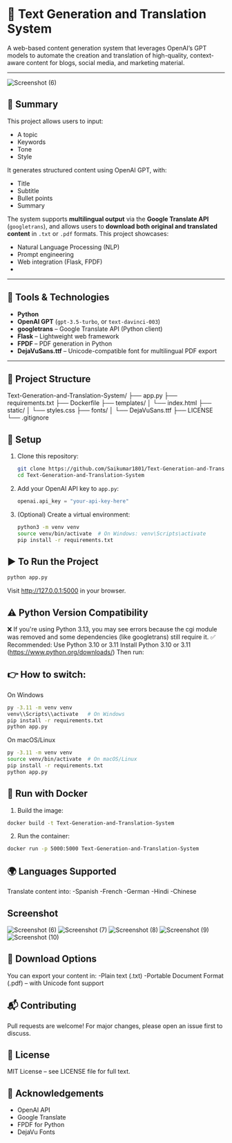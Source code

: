 # 🧠 Text Generation and Translation System

A web-based content generation system that leverages OpenAI’s GPT models to automate the creation and translation of high-quality, context-aware content for blogs, social media, and marketing material.

---

![Screenshot (6)](https://github.com/user-attachments/assets/307f08da-2480-44c7-811a-8f16d505fc4d)


## 📝 Summary
This project allows users to input:
- A topic
- Keywords
- Tone
- Style

It generates structured content using OpenAI GPT, with:
- Title
- Subtitle
- Bullet points
- Summary

The system supports **multilingual output** via the **Google Translate API** (`googletrans`), and allows users to **download both original and translated content** in `.txt` or `.pdf` formats.
This project showcases:
- Natural Language Processing (NLP)
- Prompt engineering
- Web integration (Flask, FPDF)
- 

---

## 🔧 Tools & Technologies

- **Python**
- **OpenAI GPT** (`gpt-3.5-turbo`, or `text-davinci-003`)
- **googletrans** – Google Translate API (Python client)
- **Flask** – Lightweight web framework
- **FPDF** – PDF generation in Python
- **DejaVuSans.ttf** – Unicode-compatible font for multilingual PDF export

---

## 📁 Project Structure
Text-Generation-and-Translation-System/
├── app.py
├── requirements.txt
├── Dockerfile
├── templates/
│   └── index.html
├── static/
│   └── styles.css
├── fonts/
│   └── DejaVuSans.ttf
├── LICENSE
└── .gitignore


## 🔑 Setup
1. Clone this repository:
    ```bash
    git clone https://github.com/Saikumar1801/Text-Generation-and-Translation-System.git
    cd Text-Generation-and-Translation-System
    ```

2. Add your OpenAI API key to `app.py`:
    ```python
    openai.api_key = "your-api-key-here"
    ```

3. (Optional) Create a virtual environment:
    ```bash
    python3 -m venv venv
    source venv/bin/activate  # On Windows: venv\Scripts\activate
    pip install -r requirements.txt
    ```

## ▶️ To Run the Project
```bash
python app.py
```
Visit http://127.0.0.1:5000 in your browser.


## ⚠️ Python Version Compatibility
❌ If you're using Python 3.13, you may see errors because the cgi module was removed and some dependencies (like googletrans) still require it.
✅ Recommended: Use Python 3.10 or 3.11
Install Python 3.10 or 3.11 (https://www.python.org/downloads/)
Then run:

## 👉 How to switch:
On Windows
```bash
py -3.11 -m venv venv
venv\\Scripts\\activate   # On Windows
pip install -r requirements.txt
python app.py
```
On macOS/Linux
```bash
py -3.11 -m venv venv
source venv/bin/activate  # On macOS/Linux
pip install -r requirements.txt
python app.py
```

## 🐳 Run with Docker
1. Build the image:
```bash
docker build -t Text-Generation-and-Translation-System
```
2. Run the container:

```bash
docker run -p 5000:5000 Text-Generation-and-Translation-System
```

## 🌍 Languages Supported
Translate content into:
-Spanish
-French
-German
-Hindi
-Chinese

## Screenshot
![Screenshot (6)](https://github.com/user-attachments/assets/53d708cd-e9d6-4372-a168-f1330910b221)
![Screenshot (7)](https://github.com/user-attachments/assets/593c979e-5034-4575-8cb2-71769af3c9ff)
![Screenshot (8)](https://github.com/user-attachments/assets/dd59849a-2022-4f08-a6a5-75afcdcf9e85)
![Screenshot (9)](https://github.com/user-attachments/assets/568f14ac-e3d0-4b6d-8f27-8260e24ac9e3)
![Screenshot (10)](https://github.com/user-attachments/assets/d9e79623-16b5-4aab-a6ef-de4dc06c51aa)

## 📄 Download Options
You can export your content in:
-Plain text (.txt)
-Portable Document Format (.pdf) – with Unicode font support


## 📬 Contributing
Pull requests are welcome! For major changes, please open an issue first to discuss.

## 📄 License
MIT License – see LICENSE file for full text.

## 🙌 Acknowledgements
- OpenAI API
- Google Translate
- FPDF for Python
- DejaVu Fonts
